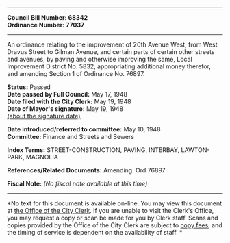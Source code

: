 * * * * *  
  
**Council Bill Number: [](#h0)[](#h2)68342**   
**Ordinance Number: 77037**  
  
* * * * *  
  
An ordinance relating to the improvement of 20th Avenue West, from West Dravus Street to Gilman Avenue, and certain parts of certain other streets and avenues, by paving and otherwise improving the same, Local Improvement District No. 5832, appropriating additional money therefor, and amending Section 1 of Ordinance No. 76897.  
  
**Status:** Passed   
**Date passed by Full Council:** May 17, 1948   
**Date filed with the City Clerk:** May 19, 1948   
**Date of Mayor's signature:** May 19, 1948   
[(about the signature date)](/~public/approvaldate.htm)   
  
  
**Date introduced/referred to committee:** May 10, 1948   
**Committee:** Finance and Streets and Sewers   
  
**Index Terms:** STREET-CONSTRUCTION, PAVING, INTERBAY, LAWTON-PARK, MAGNOLIA  
  
**References/Related Documents:** Amending: Ord 76897  
  
**Fiscal Note:** *(No fiscal note available at this time)*  
  
* * * * *  
  
*No text for this document is available on-line. You may view this document at [the Office of the City Clerk](http://www.seattle.gov/leg/clerk/contactUs.htm). If you are unable to visit the Clerk's Office, you may request a copy or scan be made for you by Clerk staff. Scans and copies provided by the Office of the City Clerk are subject to [copy fees](http://clerk.seattle.gov/~public/clerkfees.htm), and the timing of service is dependent on the availability of staff. *  
  
  
